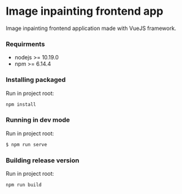 # Image inpainting frontend app

Image inpainting frontend application made with VueJS framework.

### Requirments

* nodejs >= 10.19.0
* npm >= 6.14.4

### Installing packaged

Run in project root:
```bash
npm install
```

### Running in dev mode

Run in project root:
```bash
$ npm run serve
```

### Building release version

Run in project root:
```bash
npm run build
```
